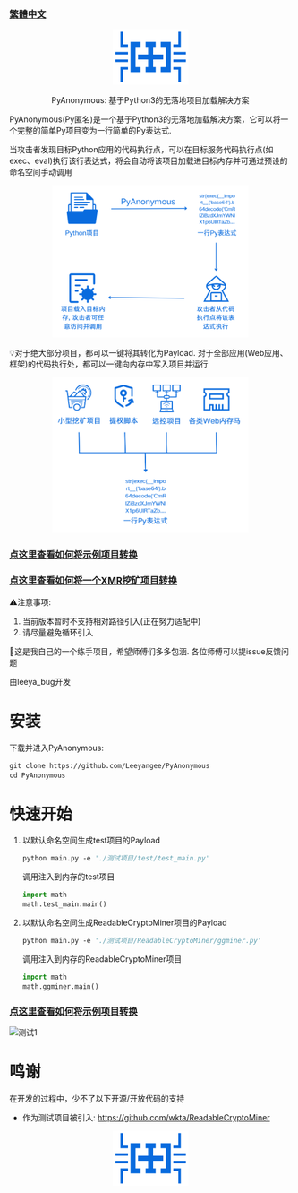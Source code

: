 ### [繁體中文](README_en.md)

<div align="center"> <img src="bugctf.png" width = 135 height = 99 /></div>
<p align="center">PyAnonymous: 基于Python3的无落地项目加载解决方案</p>

PyAnonymous(Py匿名)是一个基于Python3的无落地加载解决方案，它可以将一个完整的简单Py项目变为一行简单的Py表达式.  

当攻击者发现目标Python应用的代码执行点，可以在目标服务代码执行点(如exec、eval)执行该行表达式，将会自动将该项目加载进目标内存并可通过预设的命名空间手动调用

<div align="center"> <img src="图片/pic1.png" width = 350 /></div>

💡对于绝大部分项目，都可以一键将其转化为Payload. 对于全部应用(Web应用、框架)的代码执行处，都可以一键向内存中写入项目并运行

<div align="center"> <img src="图片/pic2.png" width = 350 /></div>

### [点这里查看如何将示例项目转换](使用例子/示例test.md)

### [点这里查看如何将一个XMR挖矿项目转换](使用例子/XMR转换.md)

⚠注意事项: 

1. 当前版本暂时不支持相对路径引入(正在努力适配中)
2. 请尽量避免循环引入

🦙这是我自己的一个练手项目，希望师傅们多多包涵. 各位师傅可以提issue反馈问题

由leeya_bug开发

# 安装

下载并进入PyAnonymous: 
```vb
git clone https://github.com/Leeyangee/PyAnonymous
cd PyAnonymous
```

# 快速开始

1. 以默认命名空间生成test项目的Payload

    ```vb
    python main.py -e './测试项目/test/test_main.py'
    ```

    调用注入到内存的test项目

    ```py
    import math
    math.test_main.main()
    ```

2. 以默认命名空间生成ReadableCryptoMiner项目的Payload

    ```vb
    python main.py -e './测试项目/ReadableCryptoMiner/ggminer.py'
    ```

    调用注入到内存的ReadableCryptoMiner项目

    ```py
    import math
    math.ggminer.main()
    ```



### [点这里查看如何将示例项目转换](使用例子/示例test.md)


![测试1](https://raw.githubusercontent.com/Leeyangee/PyLineShell/main/%E6%B5%8B%E8%AF%951.png)

# 鸣谢

在开发的过程中，少不了以下开源/开放代码的支持

* 作为测试项目被引入: https://github.com/wkta/ReadableCryptoMiner

<div align="center"> <img src="bugctf.png" width = 135 height = 99 /></div>